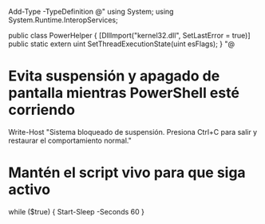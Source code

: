 Add-Type -TypeDefinition @"
using System;
using System.Runtime.InteropServices;

public class PowerHelper {
    [DllImport("kernel32.dll", SetLastError = true)]
    public static extern uint SetThreadExecutionState(uint esFlags);
}
"@

# Evita suspensión y apagado de pantalla mientras PowerShell esté corriendo
[PowerHelper]::SetThreadExecutionState(0x80000002)

Write-Host "Sistema bloqueado de suspensión. Presiona Ctrl+C para salir y restaurar el comportamiento normal."

# Mantén el script vivo para que siga activo
while ($true) { Start-Sleep -Seconds 60 }
